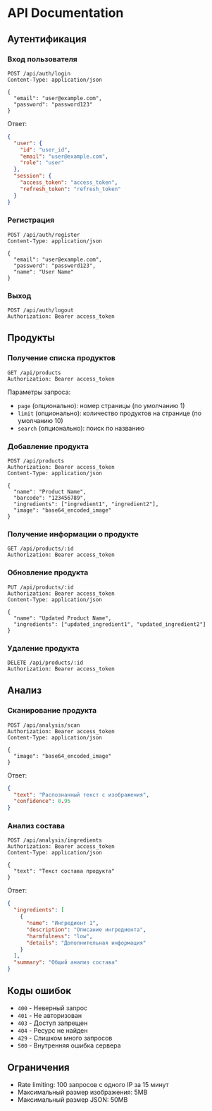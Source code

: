 # API Documentation

## Аутентификация

### Вход пользователя
```http
POST /api/auth/login
Content-Type: application/json

{
  "email": "user@example.com",
  "password": "password123"
}
```

Ответ:
```json
{
  "user": {
    "id": "user_id",
    "email": "user@example.com",
    "role": "user"
  },
  "session": {
    "access_token": "access_token",
    "refresh_token": "refresh_token"
  }
}
```

### Регистрация
```http
POST /api/auth/register
Content-Type: application/json

{
  "email": "user@example.com",
  "password": "password123",
  "name": "User Name"
}
```

### Выход
```http
POST /api/auth/logout
Authorization: Bearer access_token
```

## Продукты

### Получение списка продуктов
```http
GET /api/products
Authorization: Bearer access_token
```

Параметры запроса:
- `page` (опционально): номер страницы (по умолчанию 1)
- `limit` (опционально): количество продуктов на странице (по умолчанию 10)
- `search` (опционально): поиск по названию

### Добавление продукта
```http
POST /api/products
Authorization: Bearer access_token
Content-Type: application/json

{
  "name": "Product Name",
  "barcode": "123456789",
  "ingredients": ["ingredient1", "ingredient2"],
  "image": "base64_encoded_image"
}
```

### Получение информации о продукте
```http
GET /api/products/:id
Authorization: Bearer access_token
```

### Обновление продукта
```http
PUT /api/products/:id
Authorization: Bearer access_token
Content-Type: application/json

{
  "name": "Updated Product Name",
  "ingredients": ["updated_ingredient1", "updated_ingredient2"]
}
```

### Удаление продукта
```http
DELETE /api/products/:id
Authorization: Bearer access_token
```

## Анализ

### Сканирование продукта
```http
POST /api/analysis/scan
Authorization: Bearer access_token
Content-Type: application/json

{
  "image": "base64_encoded_image"
}
```

Ответ:
```json
{
  "text": "Распознанный текст с изображения",
  "confidence": 0.95
}
```

### Анализ состава
```http
POST /api/analysis/ingredients
Authorization: Bearer access_token
Content-Type: application/json

{
  "text": "Текст состава продукта"
}
```

Ответ:
```json
{
  "ingredients": [
    {
      "name": "Ингредиент 1",
      "description": "Описание ингредиента",
      "harmfulness": "low",
      "details": "Дополнительная информация"
    }
  ],
  "summary": "Общий анализ состава"
}
```

## Коды ошибок

- `400` - Неверный запрос
- `401` - Не авторизован
- `403` - Доступ запрещен
- `404` - Ресурс не найден
- `429` - Слишком много запросов
- `500` - Внутренняя ошибка сервера

## Ограничения

- Rate limiting: 100 запросов с одного IP за 15 минут
- Максимальный размер изображения: 5MB
- Максимальный размер JSON: 50MB 